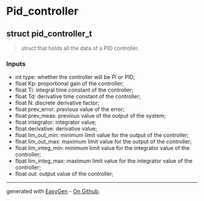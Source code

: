 # Pid_controller


## struct pid_controller_t
> struct that holds all the data of a PID controller.

### Inputs
- int type: whether the controller will be PI or PID;
 - float Kp: proportional gain of the controller;
 - float Ti: integral time constant of the controller;
 - float Td: derivative time constant of the controller;
 - float N: discrete derivative factor;
 - float prev_error: previous value of the error;
 - float prev_meas: previous value of the output of the system;
 - float integrator: integrator value;
 - float derivative: derivative value;
 - float lim_out_min: minimum limit value for the output of the controller;
 - float lim_out_max: maximum limit value for the output of the controller;
 - float lim_integ_min: minimum limit value for the integrator value of the controller;
 - float lim_integ_max: maximum limit value for the integrator value of the controller;
 - float out: output value of the controller;

 


---

generated with [EasyGen](http://easygen.altervista.org/) - [On Github](https://github.com/dede-amdp/easygen).